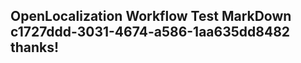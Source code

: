 <properties
ms.topic="hero-topic"
ms.test1="hero-topic"
ms.test2="test"/>


## OpenLocalization Workflow Test MarkDown c1727ddd-3031-4674-a586-1aa635dd8482 thanks!



<!--HONumber=Jul16_HO4-->



